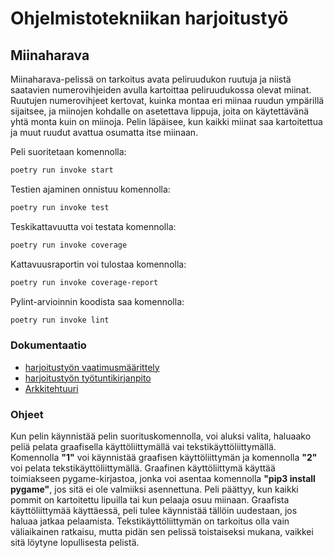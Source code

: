 # Ohjelmistotekniikan harjoitustyö
## Miinaharava
Miinaharava-pelissä on tarkoitus avata peliruudukon ruutuja ja niistä saatavien numerovihjeiden avulla kartoittaa peliruudukossa olevat miinat. Ruutujen numerovihjeet kertovat, kuinka montaa eri miinaa ruudun ympärillä sijaitsee, ja miinojen kohdalle on asetettava lippuja, joita on käytettävänä yhtä monta kuin on miinoja. Pelin läpäisee, kun kaikki miinat saa kartoitettua ja muut ruudut avattua osumatta itse miinaan.

Peli suoritetaan komennolla:
```bash
poetry run invoke start
```
Testien ajaminen onnistuu komennolla:
```bash
poetry run invoke test
```
Teskikattavuutta voi testata komennolla:
```bash
poetry run invoke coverage
```
Kattavuusraportin voi tulostaa komennolla:
```bash
poetry run invoke coverage-report
```
Pylint-arvioinnin koodista saa komennolla:
```bash
poetry run invoke lint
```
### Dokumentaatio
* [harjoitustyön vaatimusmäärittely](https://github.com/J-Uhero/ot-harjoitustyo/blob/master/dokumentaatio/vaatimusmaarittely.md)
* [harjoitustyön työtuntikirjanpito](https://github.com/J-Uhero/ot-harjoitustyo/blob/master/dokumentaatio/tyoaikakirjanpito.md)
* [Arkkitehtuuri](https://github.com/J-Uhero/ot-harjoitustyo/blob/master/dokumentaatio/arkkitehtuuri.md)

### Ohjeet
Kun pelin käynnistää pelin suorituskomennolla, voi aluksi valita, haluaako peliä pelata graafisella käyttöliittymällä vai tekstikäyttöliittymällä. Komennolla **"1"** voi käynnistää graafisen käyttöliittymän ja komennolla **"2"** voi pelata tekstikäyttöliittymällä. Graafinen käyttöliittymä käyttää toimiakseen pygame-kirjastoa, jonka voi asentaa komennolla **"pip3 install pygame"**, jos sitä ei ole valmiiksi asennettuna. Peli päättyy, kun kaikki pommit on kartoitettu lipuilla tai kun pelaaja osuu miinaan. Graafista käyttöliittymää käyttäessä, peli tulee käynnistää tällöin uudestaan, jos haluaa jatkaa pelaamista. Tekstikäyttöliittymän on tarkoitus olla vain väliaikainen ratkaisu, mutta pidän sen pelissä toistaiseksi mukana, vaikkei sitä löytyne lopullisesta pelistä. 
